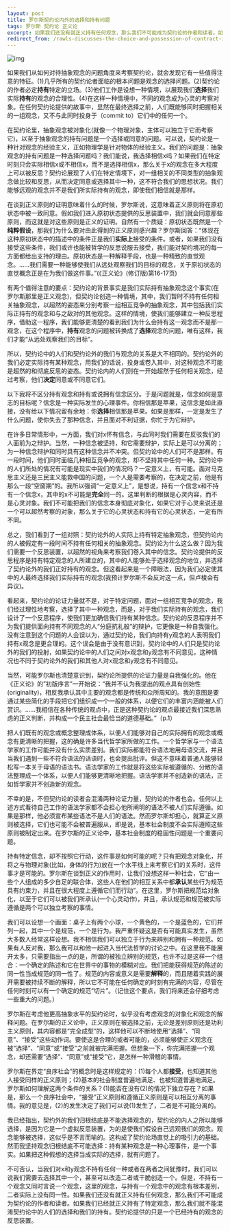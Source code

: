 ```yaml
---
layout: post
title: 罗尔斯契约论内外的选择和持有问题
tags: 罗尔斯 契约论 正义论
excerpt: 如果我们还没有就正义持有任何观念，那么我们不可能成为契约论的作者和读者。如果我们已经就正义持有了特定观念，那么我们就不能混淆契约论中的人们的选择和我们的持有。契约论提供的只是一个已经持有的观念的反思装置。
redirect_from: /rawls-discusses-the-choice-and-possession-of-contract-inside-and-outside
---
```


![img](https://res.cloudinary.com/mkyos/image/upload/v1638018401/blog-images/John_Rawls_zasjmd.jpg)

如果我们从如何对待抽象观念的问题角度来考察契约论，就会发现它有一些值得注意的特征。(1)几乎所有的契约论者面临的根本问题是观念的选择问题。(2)契约论的作者必定**持有**特定的立场。(3)他们工作是设想一种情境，以展现我们**选择**我们实际**持有**的观念的合理性。(4)在这样一种情境中，不同的观念成为心灵的考察对象。在任何契约论提供的故事中，显然在最终选择之前，人们既能够同时把握相关的一组观念，又不与此同时投身于（commit to）它们中的任何一个。

在契约论里，抽象观念被对象化(就像一个物理对象，主体可以独立于它而考察它)，以至于抽象观念的持有问题是一个选择或同意的问题。可以说，契约论是一种针对观念的经验主义，正如物理学是针对物体的经验主义。我们的问题是：抽象观念的持有问题是一种选择问题吗？我们能说，我选择相信x吗？如果我们在特定时刻只会实际相信x或不相信x，而不是选择相信x，那么关于x的观念在多大程度上可以被反思？契约论展现了人们在特定情境下，对一组相关的不同类型的抽象观念做比较和反思，从而决定同意或选择其中一种，这不符合我们的思想状况。我们能够远观的观念并不是我们所实际持有的观念，即使我们相信就是那样。

在谈到正义原则的证明意味着什么的时候，罗尔斯说，这意味着正义原则将在原初状态中被一致同意。假如我们进入原初状态提供的反思装置中，我们就会同意那些原则，而这就是对这些原则是正义的证明。自然有一个质疑：原初状态既然是一个**纯粹假设**，那我们为什么要对由此得到的正义原则感兴趣？罗尔斯回答：“体现在这种原初状态中的描述中的条件正是我们**实际上**接受的条件。或者，如果我们没有接受这些条件，我们或许也能被哲学的反思说服去接受，我们能对契约境况的每一方面都给出支持的理由。原初状态是一种解释手段，也是一种精致的直觉观念。……我们需要一种能够使我们从远处观察我们的目标的观念，关于原初状态的直觉概念正是在为我们做这件事。”(《正义论》(修订版)第16-17页)

有两个值得注意的要点：契约论的背景事实是我们实际持有抽象观念这个事实(在罗尔斯那里是正义观念)，但契约论创造一种情境，其中，我们暂时不持有任何相关抽象观念，以超然的姿态来分别考察一组相互竞争的抽象观念，其中包括我们实际正持有的观念和与之敌对的其他观念。这样的情境，使我们能够建立一种反思程序，借助这一程序，我们能够更清楚的看到我们为什么会持有这一观念而不是那一观念，在这个程序中，**持有**观念的问题被转换成了**选择**观念的问题，唯有这样，我们才能“从远处观察我们的目标”。

所以，契约论中的人们和契约论外的我们与观念的关系是大不相同的。契约论外的我们必定实际持有某种观念，用我们的话说，投身或卷入其中，对这种观念不可能是超然的和彻底反思的姿态。契约论内的人们则在一开始超然于任何相关观念，经过考察，他们**决定**同意或不同意它们。

以下我将不区分持有观念和持有或说拥有信念区分。于是问题就是，信念如何是意志的目标呢？信念是一种实际发生的心理事件。你相信那是苹果，这信念是如此直接，没有给以下情况留有余地：你**选择**相信那是苹果。如果是那样，一定是发生了什么问题，使你失去了那种信念，并且面对不利证据，你忙于为它辩护。

在许多日常情形中，一方面，我们对x怀有信念，与此同时我们需要在反驳我们的人面前为之辩护。当然，一种信念被坚持，和它需要辩护，实际上是可以分离的；为一种信念辩护和同时具有这种信念并不冲突。但契约论中的人们可不是那样。有一段时间，他们同时面临几种相互竞争的观念，却不坚持其中任何一种。契约论中的人们所处的情况有可能是现实中我们的情况吗？一定意义上，有可能。面对马克思主义还是三民主义能救中国的问题，一个人是需要考察的，在决定之前，他是有那么一段“空窗期”的。我所以强调“一定意义上”，是想说，持有一个信念x和不持有一个信念x，其中的x不可能是**完全**同一的。这里判断的根据是心灵内容，而不是心灵对象。我们不可能把我们的信念本身彻底对象化，如果它对于心灵来说还是一个可以超然考察的对象，那么关于它的心灵状态和持有它的心灵状态，一定有所不同。

总之，我们看到了一组对照：契约论外的人实际上持有特定抽象观念，但契约论内的人被假定有一段时间不持有任何相关的抽象观念。契约论为什么这么做？因为我们需要一个反思装置，以超然的视角来考察我们卷入其中的信念。契约论提供的反思程序是持有特定观念的人所建立的，其中的人能够处于选择观念的地位，并选择了契约论外的我们正好持有的观念。但这看起来是一个障眼法，因为我们必定使其中的人最终选择我们实际持有的观念(我预计罗尔斯不会反对这一点，但卢梭会有异议)。

看起来，契约论的论证力量就不是，对于特定问题，面对一组相互竞争的观念，我们经过理性地考察，选择了其中一种观念，而是，对于我们实际持有的观念，我们设计了一个反思程序，使我们更加确信我们持有某种信念。契约论的反思程序并不为我们提供面向持有不同观念的人“分庭抗礼般”的辩护，它更像是一种自我强化。没有注意到这个问题的人会误以为，通过契约论，我们向持有y观念的人表明我们持有x观念是更合理的。这个误会是由于没有意识到，契约论中的人们只是契约论外的我们的投射，如果契约论中的人们之间对x观念和y观念有不同意见，这种情况也不同于契约论外的我们和其他人对x观念和y观念有不同意见。

当然，可能罗尔斯也清楚意识到，契约论所提供的论证力量是自我强化的。他在《正义论》的”初版序言”一开始说：“我并不认为我提出的观点具有创始性(originality)，相反我承认其中主要的观念都是传统和众所周知的。我的意图是要通过某些简化的手段把它们组织成一个一般的体系，以便它们的丰富内涵能被人们赏识。……我相信在各种传统的观点中，正是这种契约论的观点最接近我们深思熟虑的正义判断，并构成一个民主社会最恰当的道德基础。”（p.1）

把人们既有的观念或概念整理成体系，以便人们能够对自己的实际拥有的观念或概念有更清晰的把握，这的确是许多当代哲学家所做的工作。一个哲学家与一个语法学家的工作可能并没有什么实质差别。我们实际都能符合语法地用母语交流，并且当我们遇到一些不符合语法的话语时，也会提出批评。但这不意味着普通人能够轻松写一本关于母语的语法书。语法学家的工作就是将这些实际被遵循的、分散的语法整理成一个体系，以便人们能够更清晰地把握。语法学家并不创造新的语法，正如哲学家并不创造新的观念。

不幸的是，不但契约论的读者会混淆两种论证力量，契约论的作者也会。任何以上述方式看待自己工作的语法学家都不会担心他所阐明的语法不被人们实际遵循。如果是那样，他必须宣布某些语法不是人们的语法。然而罗尔斯却担心，就算正义原则被选择，它们也可能不会被普遍服从，即是说，基本社会制度不会实际遵照这些原则被制定出来。在罗尔斯的正义论中，基本社会制度的稳固性问题是一个重要问题。

持有特定信念，却不按照它行动，这件事是如何可能的呢？只有把观念对象化，并将之与物理对象(比如，身体的行为)放在一个水平线上来考察它们的关系时，这件事才是可能的。罗尔斯在谈到正义的作用时，让我们设想这样一种社会，它“由一些个人组成的多少自足的联合体，这些人在他们的相互关系中都**承认**某些行为规范具有约束力，并且在很大程度上遵循它们而行动”。在这里，罗尔斯把规范给对象化，以至于它们可以被我们所承认(一个心灵动作)，并且，承认规范和规范被实际遵循是两个可以独立考察的事情。

我们可以设想一个画面：桌子上有两个小球，一个黄色的，一个是蓝色的，它们并列一起，其中一个是规范，一个是行为。我严重怀疑这是否有可能真实发生，虽然大多数人经常这样设想。我不相信我们可以独立于行为来辨别和拥有一种规范。如果有人反对我，那么我可以和他一起进入当代法哲学的讨论之中。在这里我不能展开太多，只需要指出一点的是，所谓的被独立辨别的规范，也许不过是这样一个组合：一个确定的陈述和它在世界中的事物的模糊对应。我们把能获得规范的陈述的同一性当成规范的同一性了。规范的内容或意义是需要**解释**的，而且随着实践的展开需要被持续不断的解释，所以它不可能在任何确定的时刻有完满的内容，尽管在任何时刻可以有一个确定的规范“切片”。（记住这个要点，我们将来还会仔细考虑一些重大的问题。）

罗尔斯在考虑他更高抽象水平的契约论时，似乎没有考虑观念的对象化和观念的解释问题。在罗尔斯的正义论中，正义原则在被选择之前，无论是差别原则还是功利主义原则，其内容都是“完全成型”的，这样他可以不断地使用“选择”、“同意”、“接受”这些动作词。要使这是合理的或者可能的，必须能够使正义观念在被“选择”、“同意”或“接受”之前就被完满把握。但想象一下，你完满把握一个观念，却还需要“选择”、“同意”或“接受”它，是怎样一种滑稽的事情。

罗尔斯在界定“良序社会”的概念时是这样规定的：(1)每个人都**接受**，也知道其他人接受同样的正义原则；(2)基本的社会制度普遍地满足、也被知道普遍地满足。罗尔斯如何理解这两个条件的关系？(1)能否在没有(2)的情况下独立存在？如果是，那么一个良序社会中，“接受”正义原则和遵循正义原则是可以相互分离的事情。我的意见是，(2)的发生决定了我们可以说(1)发生了，二者是不可能分离的。

我已经指出，契约外的我们归根结底是不能选择观念的，契约论的内人之所以能够选择，是因为它是一个虚拟反思装置，为的是使我们假设自己远观我们的观念。观念能够被选择，这似乎是不言而喻的。这构成了契约论场直觉上的吸引力的基础。然而我坚持观念归根结底不可能选择：持有某种观念是一种心理事件，是一个事实。如果把这种假想的选择当成实际的选择，就有问题了。

不可否认，当我们对x和y观念不持有任何一种或者在两者之间犹豫时，我们可以说我们需要去选择其中一个，甚至可以改造二者或干脆创造一个。但是，不持有一个观念又同时言说一个观念，这里的观念，与持有一个观念中的观念有根本差别，二者实际上没有同一性。如果我们还没有就正义持有任何观念，那么我们不可能成为契约论的作者和读者。如果我们已经就正义持有了特定观念，那么我们就不能混淆契约论中的人们的选择和我们的持有。契约论提供的只是一个已经持有的观念的反思装置。